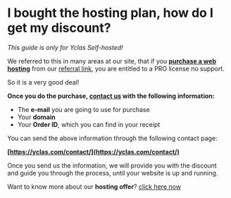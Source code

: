 # I bought the hosting plan, how do I get my discount?

*This guide is only for Yclas Self-hosted!*

  
We referred to this in many areas at our site, that if you  **[purchase a web hosting](https://yclas.com/self-hosted.html)**  from our  [referral link](https://yclas.com/hosting-pro), you are entitled to a PRO license no support.

So it is a very good deal!

**Once you do the purchase,  [contact us](https://yclas.com/contact/)  with the following information:**

-   The  **e-mail**  you are going to use for purchase
-   Your  **domain**
-   Your  **Order ID**, which you can find in your receipt

You can send the above information through the following contact page:

**[https://yclas.com/contact/](https://yclas.com/contact/)**

Once you send us the information, we will provide you with the discount and guide you through the process, until your website is up and running.

Want to know more about our  **hosting offer**?  [click here now](https://yclas.com/self-hosted.html)


